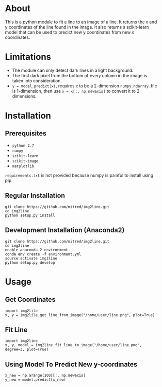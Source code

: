 # About
This is a python module to fit a line to an image of a line. It returns the x and y coordinates of the line found in the image. It also returns a scikit-learn model that can be used to predict new y coordinates from new x coordinates.

# Limitations
- The module can only detect dark lines in a light background.
- The first dark pixel from the bottom of every column in the image is taken into consideration.
- `y = model.predict(x)`, requires `x` to be a 2-dimension `numpy.ndarray`. If `x` is 1-dimension, then use `x = x[:, np.newaxis]` to convert it to 2-dimensions.

# Installation
## Prerequisites
- `python 2.7`
- `numpy`
- `scikit-learn`
- `scikit-image`
- `matplotlib`

`requirements.txt` is not provided because numpy is painful to install using pip.

## Regular Installation
```
git clone https://github.com/nitred/img2line.git
cd img2line
python setup.py install
```

## Development Installation (Anaconda2)
```
git clone https://github.com/nitred/img2line.git
cd img2line
enable anaconda-2 environment
conda env create -f environment.yml
source activate img2line
python setup.py develop
```

# Usage
## Get Coordinates
```
import img2lile
x, y = img2lile.get_line_from_image("/home/user/line.png", plot=True)
```

## Fit Line
```
import img2line
x, y, model = img2line.fit_line_to_image("/home/user/line.png", degree=3, plot=True)
```

## Using Model To Predict New y-coordinates
```
x_new = np.arange(100)[:, np.newaxis]
y_new = model.predict(x_new)
```
